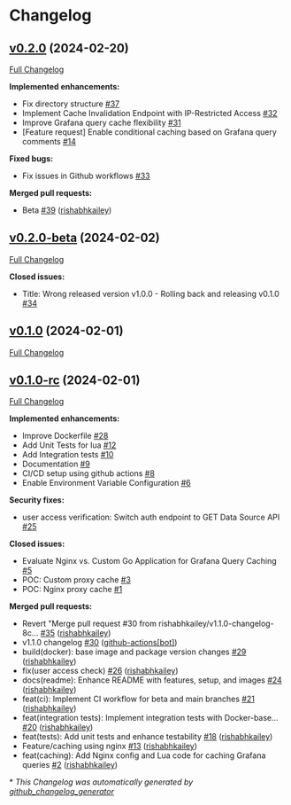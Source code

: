 # Changelog


## [v0.2.0](https://github.com/rishabhkailey/Grafana-Query-Cache/tree/v0.2.0) (2024-02-20)

[Full Changelog](https://github.com/rishabhkailey/Grafana-Query-Cache/compare/v0.2.0-beta...v0.2.0)

**Implemented enhancements:**

- Fix directory structure [\#37](https://github.com/rishabhkailey/Grafana-Query-Cache/issues/37)
- Implement Cache Invalidation Endpoint with IP-Restricted Access [\#32](https://github.com/rishabhkailey/Grafana-Query-Cache/issues/32)
- Improve Grafana query cache flexibility [\#31](https://github.com/rishabhkailey/Grafana-Query-Cache/issues/31)
- \[Feature request\] Enable conditional caching based on Grafana query comments [\#14](https://github.com/rishabhkailey/Grafana-Query-Cache/issues/14)

**Fixed bugs:**

- Fix issues in Github workflows  [\#33](https://github.com/rishabhkailey/Grafana-Query-Cache/issues/33)


**Merged pull requests:**

- Beta [\#39](https://github.com/rishabhkailey/Grafana-Query-Cache/pull/39) ([rishabhkailey](https://github.com/rishabhkailey))

## [v0.2.0-beta](https://github.com/rishabhkailey/Grafana-Query-Cache/tree/v0.2.0-beta) (2024-02-02)

[Full Changelog](https://github.com/rishabhkailey/Grafana-Query-Cache/compare/v0.1.0...v0.2.0-beta)

**Closed issues:**

- Title: Wrong released version v1.0.0 - Rolling back and releasing v0.1.0 [\#34](https://github.com/rishabhkailey/Grafana-Query-Cache/issues/34)

## [v0.1.0](https://github.com/rishabhkailey/Grafana-Query-Cache/tree/v0.1.0) (2024-02-01)

[Full Changelog](https://github.com/rishabhkailey/Grafana-Query-Cache/compare/v0.1.0-rc...v0.1.0)

## [v0.1.0-rc](https://github.com/rishabhkailey/Grafana-Query-Cache/tree/v0.1.0-rc) (2024-02-01)

[Full Changelog](https://github.com/rishabhkailey/Grafana-Query-Cache/compare/641dbf897c709528ac3752d0f47048700693cb02...v0.1.0-rc)

**Implemented enhancements:**

- Improve Dockerfile [\#28](https://github.com/rishabhkailey/Grafana-Query-Cache/issues/28)
- Add Unit Tests for lua [\#12](https://github.com/rishabhkailey/Grafana-Query-Cache/issues/12)
- Add Integration tests [\#10](https://github.com/rishabhkailey/Grafana-Query-Cache/issues/10)
- Documentation [\#9](https://github.com/rishabhkailey/Grafana-Query-Cache/issues/9)
- CI/CD setup using github actions [\#8](https://github.com/rishabhkailey/Grafana-Query-Cache/issues/8)
- Enable Environment Variable Configuration [\#6](https://github.com/rishabhkailey/Grafana-Query-Cache/issues/6)

**Security fixes:**

- user access verification: Switch auth endpoint to GET Data Source API [\#25](https://github.com/rishabhkailey/Grafana-Query-Cache/issues/25)

**Closed issues:**

- Evaluate Nginx vs. Custom Go Application for Grafana Query Caching [\#5](https://github.com/rishabhkailey/Grafana-Query-Cache/issues/5)
- POC: Custom proxy cache  [\#3](https://github.com/rishabhkailey/Grafana-Query-Cache/issues/3)
- POC: Nginx proxy cache [\#1](https://github.com/rishabhkailey/Grafana-Query-Cache/issues/1)

**Merged pull requests:**

- Revert "Merge pull request \#30 from rishabhkailey/v1.1.0-changelog-8c… [\#35](https://github.com/rishabhkailey/Grafana-Query-Cache/pull/35) ([rishabhkailey](https://github.com/rishabhkailey))
- v1.1.0 changelog [\#30](https://github.com/rishabhkailey/Grafana-Query-Cache/pull/30) ([github-actions[bot]](https://github.com/apps/github-actions))
- build\(docker\): base image and package version changes [\#29](https://github.com/rishabhkailey/Grafana-Query-Cache/pull/29) ([rishabhkailey](https://github.com/rishabhkailey))
- fix\(user access check\) [\#26](https://github.com/rishabhkailey/Grafana-Query-Cache/pull/26) ([rishabhkailey](https://github.com/rishabhkailey))
- docs\(readme\): Enhance README with features, setup, and images [\#24](https://github.com/rishabhkailey/Grafana-Query-Cache/pull/24) ([rishabhkailey](https://github.com/rishabhkailey))
- feat\(ci\): Implement CI workflow for beta and main branches [\#21](https://github.com/rishabhkailey/Grafana-Query-Cache/pull/21) ([rishabhkailey](https://github.com/rishabhkailey))
- feat\(integration tests\): Implement integration tests with Docker-base… [\#20](https://github.com/rishabhkailey/Grafana-Query-Cache/pull/20) ([rishabhkailey](https://github.com/rishabhkailey))
- feat\(tests\): Add unit tests and enhance testability [\#18](https://github.com/rishabhkailey/Grafana-Query-Cache/pull/18) ([rishabhkailey](https://github.com/rishabhkailey))
- Feature/caching using nginx [\#13](https://github.com/rishabhkailey/Grafana-Query-Cache/pull/13) ([rishabhkailey](https://github.com/rishabhkailey))
- feat\(caching\): Add Nginx config and Lua code for caching Grafana queries [\#2](https://github.com/rishabhkailey/Grafana-Query-Cache/pull/2) ([rishabhkailey](https://github.com/rishabhkailey))



\* *This Changelog was automatically generated by [github_changelog_generator](https://github.com/github-changelog-generator/github-changelog-generator)*
